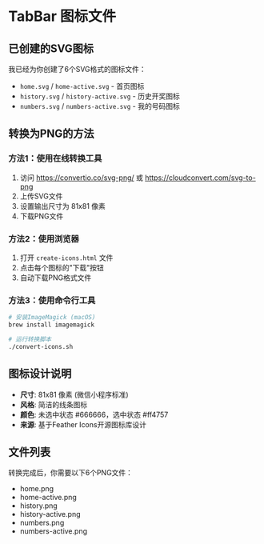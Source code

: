 # TabBar 图标文件

## 已创建的SVG图标

我已经为你创建了6个SVG格式的图标文件：

- `home.svg` / `home-active.svg` - 首页图标
- `history.svg` / `history-active.svg` - 历史开奖图标  
- `numbers.svg` / `numbers-active.svg` - 我的号码图标

## 转换为PNG的方法

### 方法1：使用在线转换工具
1. 访问 https://convertio.co/svg-png/ 或 https://cloudconvert.com/svg-to-png
2. 上传SVG文件
3. 设置输出尺寸为 81x81 像素
4. 下载PNG文件

### 方法2：使用浏览器
1. 打开 `create-icons.html` 文件
2. 点击每个图标的"下载"按钮
3. 自动下载PNG格式文件

### 方法3：使用命令行工具
```bash
# 安装ImageMagick (macOS)
brew install imagemagick

# 运行转换脚本
./convert-icons.sh
```

## 图标设计说明

- **尺寸**: 81x81 像素 (微信小程序标准)
- **风格**: 简洁的线条图标
- **颜色**: 未选中状态 #666666，选中状态 #ff4757
- **来源**: 基于Feather Icons开源图标库设计

## 文件列表

转换完成后，你需要以下6个PNG文件：
- home.png
- home-active.png  
- history.png
- history-active.png
- numbers.png
- numbers-active.png